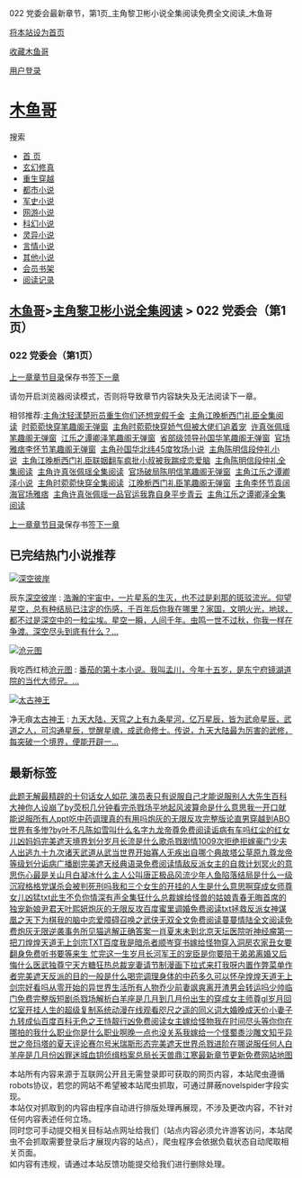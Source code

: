 022 党委会最新章节，第1页\_主角黎卫彬小说全集阅读免费全文阅读\_木鱼哥

[将本站设为首页](javascript:winSetHP();)

[收藏木鱼哥](javascript:winAddFav())

[用户登录](/login.html?url=https%3A%2F%2Fwww.muyuge.net%2Fread%2F200243%2F95859019.html)

[木鱼哥](/)
========

搜索

* [首 页](/)
* [玄幻修真](/sort1/1.html)
* [重生穿越](/sort2/1.html)
* [都市小说](/sort3/1.html)
* [军史小说](/sort4/1.html)
* [网游小说](/sort5/1.html)
* [科幻小说](/sort6/1.html)
* [灵异小说](/sort7/1.html)
* [言情小说](/sort8/1.html)
* [其他小说](/sort9/1.html)
* [会员书架](/mybook.html)
* [阅读记录](/jilu.html)

[木鱼哥](/)>[主角黎卫彬小说全集阅读](/read/200243.html) > 022 党委会（第1页）
--------------------------------------------------------

### 022 党委会（第1页）

[上一章](/read/200243/95859018.html)[章节目录](/read/200243.html)保存书签[下一章](/read/200243/95859019_1.html)

请勿开启浏览器阅读模式，否则将导致章节内容缺失及无法阅读下一章。

相邻推荐:[主角沈轻漾楚珩员重生你们还想宠假千金](/read/200223.html)  [主角江晚栀西门礼臣全集阅读](/read/200225.html)  [时菀菀快穿笔趣阁无弹窗](/read/200227.html)  [主角时菀菀快穿娇气但被大佬们追着宠](/read/200229.html)  [许真张佩瑶笔趣阁无弹窗](/read/200238.html)  [江乐之谭卿泽笔趣阁无弹窗](/read/200230.html)  [省部级领导孙国华笔趣阁无弹窗](/read/200236.html)  [官场雅痞李怀节笔趣阁无弹窗](/read/200241.html)  [主角孙国华北纬45度牧场小说](/read/200237.html)  [主角陈明信段仲礼小说](/read/200235.html)  [主角江晚栀西门礼臣联姻翻车疯批小叔被我踹成恋爱脑](/read/200226.html)  [主角陈明信段仲礼全集阅读](/read/200234.html)  [主角许真张佩瑶全集阅读](/read/200239.html)  [官场破局陈明信笔趣阁无弹窗](/read/200233.html)  [主角江乐之谭卿泽小说](/read/200232.html)  [主角时菀菀快穿全集阅读](/read/200228.html)  [江晚栀西门礼臣笔趣阁无弹窗](/read/200224.html)  [主角李怀节袁阔海官场雅痞](https://www.shxsw.com/novel_214095/index.html)  [主角许真张佩瑶一品官运我靠自身平步青云](/read/200240.html)  [主角江乐之谭卿泽全集阅读](/read/200231.html)

[上一章](/read/200243/95859018.html)[章节目录](/read/200243.html)保存书签[下一章](/read/200243/95859019_1.html)

已完结热门小说推荐
---------

[![深空彼岸](/img/34641.jpg)](/read/34641.html)

辰东[深空彼岸](/read/34641.html)
:   [浩瀚的宇宙中，一片星系的生灭，也不过是刹那的斑驳流光。仰望星空，总有种结局已注定的伤感，千百年后你我在哪里？家国，文明火光，地球，都不过是深空中的一粒尘埃。星空一瞬，人间千年。虫鸣一世不过秋，你我一样在争渡。深空尽头到底有什么？...](/read/34641.html)

[![沧元图](/img/78157.jpg)](/read/78157.html)

我吃西红柿[沧元图](/read/78157.html)
:   [番茄的第十本小说。我叫孟川，今年十五岁，是东宁府镜湖道院的当代大师兄。...](/read/78157.html)

[![太古神王](/img/26.jpg)](/read/26.html)

净无痕[太古神王](/read/26.html)
:   [九天大陆，天穹之上有九条星河，亿万星辰，皆为武命星辰，武道之人，可沟通星辰，觉醒星魂，成武命修士。传说，九天大陆最为厉害的武修，每突破一个境界，便能开辟一...](/read/26.html)

最新标签
----

[此题无解最精辟的十句话](/info/3931187.html)[女人如花 演员表](/info/3931206.html)[只有说服自己才能说服别人](/info/3931296.html)[大先生百科](/info/3931353.html)[大神你人设崩了by荧枳](/info/3931369.html)[几分钟看完杀戮场](/info/3931239.html)[平地起风波算命是什么意思](/info/3931107.html)[我一开口就能说服所有人ppt](/info/3931292.html)[吃中药调理真的有用吗](/info/3931096.html)[炮灰的无限反攻完整版](/info/3931192.html)[论直男穿越到ABO世界有多惨?by](/info/3931208.html)[叶不凡陈如雪叫什么名字](/info/3931381.html)[九龙帝尊免费阅读](/info/3931269.html)[诟病有车吗](/info/3931350.html)[红尘的红](/info/3931306.html)[女儿凶妈妈](/info/3931281.html)[完美遮天境界划分](/info/3931279.html)[岁月长流是什么歌](/info/3931171.html)[杀戮剧情](/info/3931244.html)[1009次拒绝](/info/3931204.html)[拒嫁豪门少夫人出逃九十九次](/info/3931336.html)[诸天武道从武当世界开始](/info/3931249.html)[寡人无疾出自哪个典故](/info/3931149.html)[塔公草原](/info/3931111.html)[九尊龙帝等级划分](/info/3931270.html)[诟病广播剧](/info/3931349.html)[完美遮天经典语录](/info/3931277.html)[免费阅读情敌](/info/3931139.html)[反派女主的自救计划](/info/3931218.html)[冥火的意思](/info/3931265.html)[伤心最是关山月白凝冰](/info/3931345.html)[什么主人公叫唐正](/info/3931260.html)[极品风流少年](/info/3931333.html)[人鱼陷落结局是什么](/info/3931148.html)[一级沉寂格格党](/info/3931334.html)[谋杀会被判死刑吗](/info/3931184.html)[我和三个女生的](/info/3931140.html)[开挂的人生是什么意思啊](/info/3931247.html)[穿成女师尊](/info/3931321.html)[女儿凶猛txt](/info/3931284.html)[此生不负你情深有声全集](/info/3931161.html)[狂什么总裁](/info/3931135.html)[嫁给怪兽的姑娘](/info/3931357.html)[青春无晦](/info/3931101.html)[首席的独宠新娘尹君天叶熙妍](/info/3931170.html)[炮灰的无限反攻百度](/info/3931194.html)[蜜里调婚免费阅读txt](/info/3931100.html)[拯救反派女神](/info/3931220.html)[谋凰之天下为棋](/info/3931213.html)[我的脑中恋爱障碍](/info/3931115.html)[召唤之武侠无双全文免费阅读](/info/3931147.html)[蔓蔓情陆全文阅读免费](/info/3931290.html)[炮灰无限逆袭事务所](/info/3931191.html)[见猫逃解正确答案一肖](/info/3931316.html)[夏末未到](/info/3931226.html)[北京天坛医院听神经瘤第一把刀](/info/3931233.html)[煌煌天道无上剑宗TXT百度](/info/3931288.html)[我是暗杀者顺岑](/info/3931346.html)[穿书嫁给怪物](/info/3931361.html)[穿入洞房农家丑女要翻身免费听书](/info/3931380.html)[要等来生 忙完这一生](/info/3931118.html)[岁月长河](/info/3931176.html)[军王的宠臣](/info/3931363.html)[是你要陪干弟弟离婚又后悔什么](/info/3931235.html)[医武独尊宁天方糖](/info/3931155.html)[狂热总裁宠妻请节制漫画下拉式](/info/3931134.html)[来打我呀内置作弊菜单](/info/3931198.html)[作者完美遮天](/info/3931275.html)[反派的目的一般是什么](/info/3931222.html)[喝完调理身体的中药多久可以怀孕](/info/3931097.html)[煌煌天道无上剑宗好看吗](/info/3931287.html)[从零开始的异世界生活所有人物](/info/3931205.html)[乔少前妻飒爽](/info/3931252.html)[离开渣男会转运吗](/info/3931165.html)[少帅临门免费完整版短剧](/info/3931379.html)[杀戮场解析](/info/3931240.html)[白羊座是几月到几月份出生的](/info/3931329.html)[穿成女主师尊gl](/info/3931324.html)[岁月回忆室](/info/3931174.html)[开挂人生的](/info/3931246.html)[超级复制系统动漫在线观看](/info/3931378.html)[咫尺之遥的同义词](/info/3931201.html)[大婚晚成天价小妻子](/info/3931103.html)[九转成仙百度百科](/info/3931215.html)[无色之王恃靓行凶免费阅读](/info/3931326.html)[女主嫁给怪物](/info/3931356.html)[我在时间尽头等你你在哪拍的](/info/3931236.html)[我什么职业](/info/3931112.html)[你是什么职业啊](/info/3931113.html)[晚一点也没关系](/info/3931298.html)[我嫁给一个怪蜀黍](/info/3931358.html)[沙雕文知乎](/info/3931163.html)[异世之帝玛塔的夏天评论](/info/3931120.html)[赛尔号米瑞斯形态](/info/3931158.html)[完美遮天世界](/info/3931280.html)[杀戮进阶在哪](/info/3931242.html)[说服任何人](/info/3931297.html)[白羊座是几月份](/info/3931330.html)[凶罪迷城血钥侦缉档案总局长](/info/3931370.html)[天兽鼎江寒最新章节更新免费](/info/3931274.html)[网站地图](/sitemap_1.xml)

本站所有内容来源于互联网公开且无需登录即可获取的网页内容，本站爬虫遵循robots协议，若您的网站不希望被本站爬虫抓取，可通过屏蔽novelspider字段实现。  
本站仅对抓取到的内容由程序自动进行排版处理再展现，不涉及更改内容，不针对任何内容表述任何立场。  
同时您可手动提交相关目标站点网址给我们（站点内容必须允许游客访问，本站爬虫不会抓取需要登录后才展现内容的站点），爬虫程序会依据负载状态自动爬取相关页面。  
如内容有违规，请通过本站反馈功能提交给我们进行删除处理。